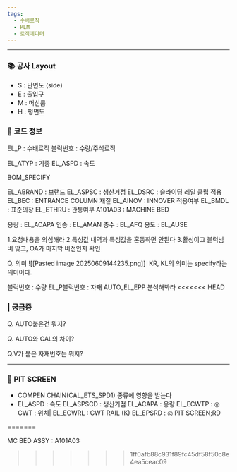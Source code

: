 ```yaml
---
tags:
  - 수배로직
  - PLM
  - 로직에디터
---
```

---




### 📚 공사 Layout
- S : 단면도 (side)
- E : 출입구
- M : 머신룸
- H : 평면도


### 🧪 코드 정보
EL_P : 수배로직
블럭번호 : 수량/주석로직

EL_ATYP : 기종
EL_ASPD : 속도


BOM_SPECIFY


EL_ABRAND : 브랜드
EL_ASPSC : 생산거점
EL_DSRC : 슬라이딩 레일 클립 적용
EL_BEC : ENTRANCE COLUMN 재질
EL_AINOV : INNOVER 적용여부
EL_BMDL : 표준의장
EL_ETHRU : 관통여부
A101A03 : MACHINE BED

용량 : EL_ACAPA
인승 : EL_AMAN
층수 : EL_AFQ
용도 : EL_AUSE


1.요청내용을 의심해라
2.특성값 내역과 특성값을 혼동하면 안된다
3.활성이고 블럭넘버 맞고, OA가 마지막 버전인지 확인




Q. 의미
![[Pasted image 20250609144235.png]]
 KR, KL의 의미는 specify라는 의미이다.
 


블럭번호 : 수량
EL_P블럭번호 : 자재
AUTO_EL_EPP 분석해봐라
<<<<<<< HEAD
### | 궁금증
Q. AUTO붙은건 뭐지?

Q. AUTO와 CAL의 차이?

Q.V가 붙은 자재번호는 뭐지?


---
### 🔧 PIT SCREEN
- COMPEN CHAIN(CAL_ETS_SPD1) 종류에 영향을 받는다
- EL_ASPD : 속도
EL_ASPSCD : 생산거점
EL_ACAPA : 용량
EL_ECWTP : ◎ CWT : 위치|
EL_ECWRL : CWT RAIL (K)
EL_EPSRD : ◎ PIT SCREEN;RD

=======






MC BED ASSY : A101A03
>>>>>>> 1ff0afb88c931f89fc45df58f50c8e4ea5ceac09
